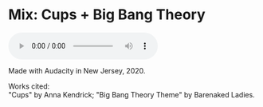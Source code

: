 # Mix: Cups + Big Bang Theory
<audio controls>
  <source src="CupSongBigBangTheory.mp3" type="audio/mpeg">
</audio>  

Made with Audacity in New Jersey, 2020.  

Works cited:  
"Cups" by Anna Kendrick; "Big Bang Theory Theme" by Barenaked Ladies. 
